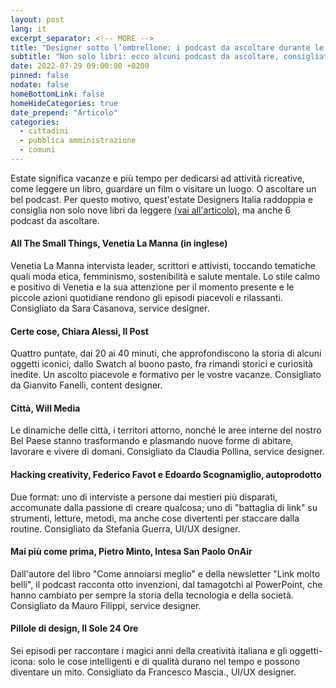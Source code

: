 ```yaml
---
layout: post
lang: it
excerpt_separator: <!-- MORE -->
title: "Designer sotto l’ombrellone: i podcast da ascoltare durante le vacanze"
subtitle: "Non solo libri: ecco alcuni podcast da ascoltare, consigliati direttamente dalle esperte e dagli esperti del team"
date: 2022-07-29 09:00:00 +0200
pinned: false
nodate: false
homeBottomLink: false
homeHideCategories: true
date_prepend: "Articolo"
categories:
  - cittadini
  - pubblica amministrazione
  - comuni
---
```


<!-- MORE -->
Estate significa vacanze e più tempo per dedicarsi ad attività ricreative, come leggere un libro, guardare un film o visitare un luogo. O ascoltare un bel podcast. Per questo motivo, quest'estate Designers Italia raddoppia e consiglia non solo nove libri da leggere [(vai all'articolo)](/notizie/designer-sotto-ombrellone-libri-da-leggere-questa-estate/), ma anche 6 podcast da ascoltare.

#### All The Small Things, Venetia La Manna (in inglese)
Venetia La Manna intervista leader, scrittori e attivisti, toccando tematiche quali moda etica, femminismo, sostenibilità e salute mentale. Lo stile calmo e positivo di Venetia e la sua attenzione per il momento presente e le piccole azioni quotidiane rendono gli episodi piacevoli e rilassanti. Consigliato da Sara Casanova, service designer.

#### Certe cose, Chiara Alessi, Il Post
Quattro puntate, dai 20 ai 40 minuti, che approfondiscono la storia di alcuni oggetti iconici, dallo Swatch al buono pasto, fra rimandi storici e curiosità inedite. Un ascolto piacevole e formativo per le vostre vacanze. Consigliato da Gianvito Fanelli, content designer.

#### Città, Will Media
Le dinamiche delle città, i territori attorno, nonché le aree interne del nostro Bel Paese stanno trasformando e plasmando nuove forme di abitare, lavorare e vivere di domani. Consigliato da Claudia Pollina, service designer.

#### Hacking creativity, Federico Favot e Edoardo Scognamiglio, autoprodotto
Due format: uno di interviste a persone dai mestieri più disparati, accomunate dalla passione di creare qualcosa; uno di "battaglia di link" su strumenti, letture, metodi, ma anche cose divertenti per staccare dalla routine. Consigliato da Stefania Guerra, UI/UX designer.

#### Mai più come prima, Pietro Minto, Intesa San Paolo OnAir
Dall'autore del libro "Come annoiarsi meglio" e della newsletter "Link molto belli", il podcast racconta otto invenzioni, dal tamagotchi al PowerPoint, che hanno cambiato per sempre la storia della tecnologia e della società. Consigliato da Mauro Filippi, service designer.

#### Pillole di design, Il Sole 24 Ore
Sei episodi per raccontare i magici anni della creatività italiana e gli oggetti-icona: solo le cose intelligenti e di qualità durano nel tempo e possono diventare un mito. Consigliato da Francesco Mascia., UI/UX designer.